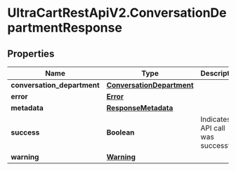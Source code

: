 # UltraCartRestApiV2.ConversationDepartmentResponse

## Properties

Name | Type | Description | Notes
------------ | ------------- | ------------- | -------------
**conversation_department** | [**ConversationDepartment**](ConversationDepartment.md) |  | [optional] 
**error** | [**Error**](Error.md) |  | [optional] 
**metadata** | [**ResponseMetadata**](ResponseMetadata.md) |  | [optional] 
**success** | **Boolean** | Indicates if API call was successful | [optional] 
**warning** | [**Warning**](Warning.md) |  | [optional] 


